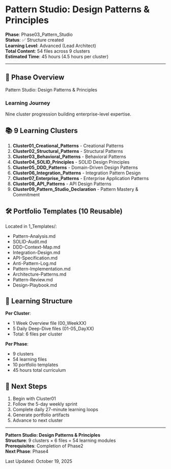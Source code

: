 # Pattern Studio: Design Patterns & Principles

**Phase**: Phase03_Pattern_Studio  
**Status**: ✅ Structure created  
**Learning Level**: Advanced (Lead Architect)  
**Total Content**: 54 files across 9 clusters  
**Estimated Time**: 45 hours (4.5 hours per cluster)

---

## 🎯 Phase Overview

Pattern Studio: Design Patterns & Principles

### Learning Journey

Nine cluster progression building enterprise-level expertise.

## 📚 9 Learning Clusters

1. **Cluster01_Creational_Patterns** - Creational Patterns
2. **Cluster02_Structural_Patterns** - Structural Patterns
3. **Cluster03_Behavioral_Patterns** - Behavioral Patterns
4. **Cluster04_SOLID_Principles** - SOLID Design Principles
5. **Cluster05_DDD_Patterns** - Domain-Driven Design Patterns
6. **Cluster06_Integration_Patterns** - Integration Pattern Design
7. **Cluster07_Enterprise_Patterns** - Enterprise Application Patterns
8. **Cluster08_API_Patterns** - API Design Patterns
9. **Cluster09_Pattern_Studio_Declaration** - Pattern Mastery & Commitment


## 🛠️ Portfolio Templates (10 Reusable)

Located in  1_Templates/:

- Pattern-Analysis.md
- SOLID-Audit.md
- DDD-Context-Map.md
- Integration-Design.md
- API-Specification.md
- Anti-Pattern-Log.md
- Pattern-Implementation.md
- Architecture-Patterns.md
- Pattern-Review.md
- Design-Playbook.md


## 📖 Learning Structure

**Per Cluster**:
- 1 Week Overview file (00_WeekXX)
- 5 Daily Deep-Dive files (01-05_DayXX)
- Total: 6 files per cluster

**Per Phase**:
- 9 clusters
- 54 learning files
- 10 portfolio templates
- 45 hours total curriculum

## 🚀 Next Steps

1. Begin with Cluster01
2. Follow the 5-day weekly sprint
3. Complete daily 27-minute learning loops
4. Generate portfolio artifacts
5. Advance to next cluster

---

**Pattern Studio: Design Patterns & Principles**  
**Structure**: 9 clusters × 6 files = 54 learning modules  
**Prerequisites**: Completion of Phase2  
**Next Phase**: Phase4

Last Updated: October 19, 2025
